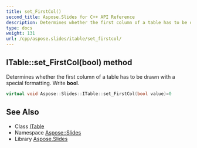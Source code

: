 ```yaml
---
title: set_FirstCol()
second_title: Aspose.Slides for C++ API Reference
description: Determines whether the first column of a table has to be drawn with a special formatting. Write bool.
type: docs
weight: 131
url: /cpp/aspose.slides/itable/set_firstcol/
---
```

## ITable::set_FirstCol(bool) method


Determines whether the first column of a table has to be drawn with a special formatting. Write **bool**.

```cpp
virtual void Aspose::Slides::ITable::set_FirstCol(bool value)=0
```

## See Also

* Class [ITable](./)
* Namespace [Aspose::Slides](../)
* Library [Aspose.Slides](../../)